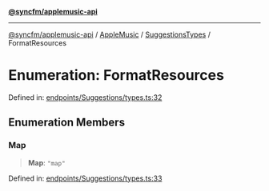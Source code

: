 [**@syncfm/applemusic-api**](../../../../../../README.md)

***

[@syncfm/applemusic-api](../../../../../../globals.md) / [AppleMusic](../../../README.md) / [SuggestionsTypes](../README.md) / FormatResources

# Enumeration: FormatResources

Defined in: [endpoints/Suggestions/types.ts:32](https://github.com/sync-fm/applemusic-api/blob/9ff258d5e3837a0cb0f9914911c5614d92f344ed/src/endpoints/Suggestions/types.ts#L32)

## Enumeration Members

### Map

> **Map**: `"map"`

Defined in: [endpoints/Suggestions/types.ts:33](https://github.com/sync-fm/applemusic-api/blob/9ff258d5e3837a0cb0f9914911c5614d92f344ed/src/endpoints/Suggestions/types.ts#L33)
